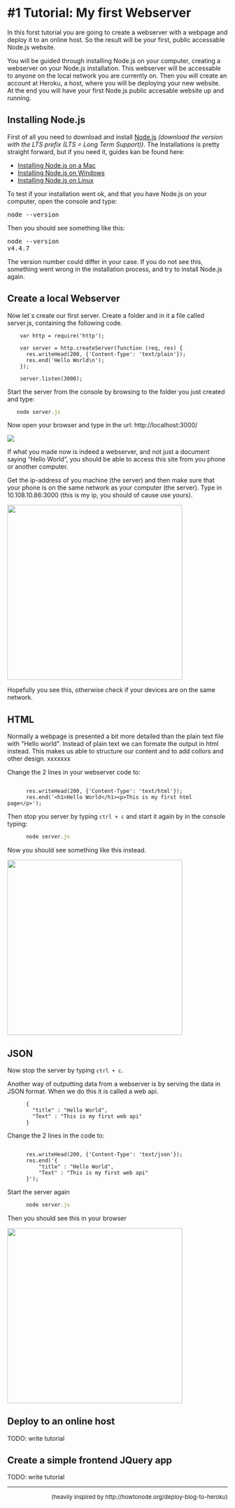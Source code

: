 # #1 Tutorial: My first Webserver 
In this forst tutorial you are going to create a webserver with a webpage and deploy it to an online host. So the result will be your first, public accessable Node.js website.

You will be guided through installing Node.js on your computer, creating a webserver on your Node.js installation. This webserver will be accessable to anyone on the local network you are currently on. Then you will create an account at Heroku, a host, where you will be deploying your new website. At the end you will have your first Node.js public accesable website up and running.

## Installing Node.js

First of all you need to download and install [Node.js](https://nodejs.org/en/) _(download the version with the LTS prefix (LTS = Long Term Support))_. The Installations is pretty straight forward, but if you need it, guides kan be found here:

* [Installing Node.js on a Mac](https://www.lynda.com/MyPlaylist/Watch/5464398/110731?autoplay=true)
* [Installing Node.js on Windows](https://www.lynda.com/MyPlaylist/Watch/5464398/110731?autoplay=true)
* [Installing Node.js on Linux](https://www.lynda.com/MyPlaylist/Watch/5464398/110731?autoplay=true)

To test if your installation went ok, and that you have Node.js on your computer, open the console and type:

<pre>node --version</pre>
Then you should see something like this:

<pre>node --version
v4.4.7</pre>

The version number could differ in your case. If you do not see this, something went wrong in the installation process, and try to install Node.js again.

## Create a local Webserver

Now let´s create our first server. Create a folder and in it a file called server.js, containing the following code.

```prettyprint javascript
    var http = require('http');

    var server = http.createServer(function (req, res) {
      res.writeHead(200, {'Content-Type': 'text/plain'});
      res.end('Hello World\n');
    });

    server.listen(3000);

```

Start the server from the console by browsing to the folder you just created and type:

```javascript   
   node server.js   
```

Now open your browser and type in the url: http://localhost:3000/

![](/img/browser.png)

If what you made now is indeed a webserver, and not just a document saying “Hello World”,  you should be able to access this site from you phone or another computer.

Get the ip-address of you machine (the server) and then make sure that your phone is on the same network as your computer (the server). Type in 10.108.10.86:3000 (this is my ip, you should of cause use yours).

<img src="/img/iphone.png" width="400" >


Hopefully you see this, otherwise check if your devices are on the same network.

## HTML 

Normally a webpage is presented a bit more detailed than the plain text file with "Hello world".
Instead of plain text we can formate the output in html instead. This makes us able to structure our content and to add collors and other design. xxxxxxx

Change the 2 lines in your webserver code to:

```prettyprint javascript

      res.writeHead(200, {'Content-Type': 'text/html'});
      res.end('<h1>Hello World</h1><p>This is my first html page</p>');

```

Then stop you server by typing ``` ctrl + c ``` and start it again by in the console typing:

```javascript   
      node server.js   
``` 
Now you should see something like this instead.

<img src="/img/htmlscreen.png" width="400" >

## JSON

Now stop the server by typing ``` ctrl + c ```.

Another way of outputting data from a webserver is by serving the data in JSON format.
When we do this it is called a web api. 

```prettyprint JSON
      {
        "title" : "Hello World",
        "Text" : "This is my first web api"
      }
```

Change the 2 lines in the code to:

```prettyprint javascript

      res.writeHead(200, {'Content-Type': 'text/json'});
      res.end('{
          "title" : "Hello World",
          "Text" : "This is my first web api"
      }');

```
Start the server again

```javascript   
      node server.js   
``` 
Then you should see this in your browser

<img src="/img/jsonscreen.png" width="400" >


## Deploy to an online host

TODO: write tutorial


## Create a simple frontend JQuery app

TODO: write tutorial


 ___ 
<footer align="right" style="font-size: small">(heavily inspired by http://howtonode.org/deploy-blog-to-heroku)</footer>
